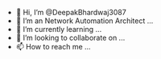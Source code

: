 - 👋 Hi, I’m @DeepakBhardwaj3087
- 👀 I’m an Network Automation Architect ...
- 🌱 I’m currently learning ...
- 💞️ I’m looking to collaborate on ...
- 📫 How to reach me ...

<!---
DeepakBhardwaj3087/DeepakBhardwaj3087 is a ✨ special ✨ repository because its `README.md` (this file) appears on your GitHub profile.
You can click the Preview link to take a look at your changes.
--->
